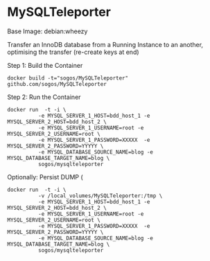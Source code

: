 # MySQLTeleporter

Base Image: debian:wheezy

Transfer an InnoDB database from a Running Instance to an another, optimising the transfer (re-create keys at end)


Step 1: Build the Container

```
docker build -t="sogos/MySQLTeleporter" github.com/sogos/MySQLTeleporter
```

Step 2: Run the Container

```
docker run  -t -i \
          -e MYSQL_SERVER_1_HOST=bdd_host_1 -e MYSQL_SERVER_2_HOST=bdd_host_2 \
          -e MYSQL_SERVER_1_USERNAME=root -e MYSQL_SERVER_2_USERNAME=root \
          -e MYSQL_SERVER_1_PASSWORD=XXXXX  -e MYSQL_SERVER_2_PASSWORD=YYYYY \
          -e MYSQL_DATABASE_SOURCE_NAME=blog -e MYSQL_DATABASE_TARGET_NAME=blog \
          sogos/mysqlteleporter
```

Optionally: Persist DUMP (
```
docker run  -t -i \
          -v /local_volumes/MySQLTeleporter:/tmp \
          -e MYSQL_SERVER_1_HOST=bdd_host_1 -e MYSQL_SERVER_2_HOST=bdd_host_2 \
          -e MYSQL_SERVER_1_USERNAME=root -e MYSQL_SERVER_2_USERNAME=root \
          -e MYSQL_SERVER_1_PASSWORD=XXXXX  -e MYSQL_SERVER_2_PASSWORD=YYYYY \
          -e MYSQL_DATABASE_SOURCE_NAME=blog -e MYSQL_DATABASE_TARGET_NAME=blog \
          sogos/mysqlteleporter
```

